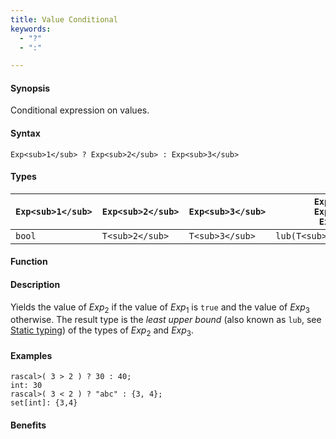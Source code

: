 ```yaml
---
title: Value Conditional
keywords:
  - "?"
  - ":"

---
```


#### Synopsis

Conditional expression on values.

#### Syntax

`Exp<sub>1</sub> ? Exp<sub>2</sub> : Exp<sub>3</sub>`

#### Types


| `Exp<sub>1</sub>`  | `Exp<sub>2</sub>` | `Exp<sub>3</sub>` | `Exp<sub>1</sub> ? Exp<sub>2</sub> : Exp<sub>3</sub>`  |
| --- | --- | --- | --- |
|   `bool`   | `T<sub>2</sub>`   | `T<sub>3</sub>`   | `lub(T<sub>2</sub>,T<sub>3</sub>)`             |


#### Function

#### Description

Yields the value of _Exp_<sub>2</sub> if the value of _Exp_<sub>1</sub> is `true` and the value of _Exp_<sub>3</sub> otherwise.
The result type is the _least upper bound_ (also known as `lub`, see [Static typing](/Rascal/Declarations/StaticTyping)) of the types of _Exp_<sub>2</sub> and _Exp_<sub>3</sub>.

#### Examples


```rascal-shell
rascal>( 3 > 2 ) ? 30 : 40;
int: 30
rascal>( 3 < 2 ) ? "abc" : {3, 4};
set[int]: {3,4}
```

#### Benefits


